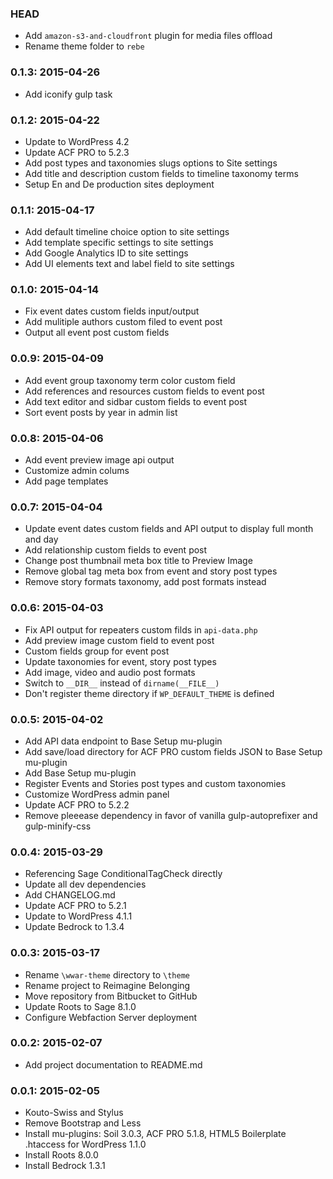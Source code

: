 ### HEAD

* Add `amazon-s3-and-cloudfront` plugin for media files offload
* Rename theme folder to `rebe`

### 0.1.3: 2015-04-26

* Add iconify gulp task

### 0.1.2: 2015-04-22

* Update to WordPress 4.2
* Update ACF PRO to 5.2.3
* Add post types and taxonomies slugs options to Site settings
* Add title and description custom fields to timeline taxonomy terms
* Setup En and De production sites deployment

### 0.1.1: 2015-04-17

* Add default timeline choice option to site settings
* Add template specific settings to site settings
* Add Google Analytics ID to site settings
* Add UI elements text and label field to site settings

### 0.1.0: 2015-04-14

* Fix event dates custom fields input/output
* Add mulitiple authors custom filed to event post
* Output all event post custom fields

### 0.0.9: 2015-04-09

* Add event group taxonomy term color custom field
* Add references and resources custom fields to event post
* Add text editor and sidbar custom fields to event post
* Sort event posts by year in admin list

### 0.0.8: 2015-04-06

* Add event preview image api output
* Customize admin colums
* Add page templates

### 0.0.7: 2015-04-04

* Update event dates custom fields and API output to display full month and day
* Add relationship custom fields to event post
* Change post thumbnail meta box title to Preview Image
* Remove global tag meta box from event and story post types
* Remove story formats taxonomy, add post formats instead

### 0.0.6: 2015-04-03

* Fix API output for repeaters custom filds in `api-data.php`
* Add preview image custom field to event post
* Custom fields group for event post
* Update taxonomies for event, story post types
* Add image, video and audio post formats
* Switch to `__DIR__` instead of `dirname(__FILE__)`
* Don't register theme directory if `WP_DEFAULT_THEME` is defined

### 0.0.5: 2015-04-02

* Add API data endpoint to Base Setup mu-plugin
* Add save/load directory for ACF PRO custom fields JSON to Base Setup mu-plugin
* Add Base Setup mu-plugin
* Register Events and Stories post types and custom taxonomies
* Customize WordPress admin panel
* Update ACF PRO to 5.2.2
* Remove pleeease dependency in favor of vanilla gulp-autoprefixer and gulp-minify-css

### 0.0.4: 2015-03-29

* Referencing Sage ConditionalTagCheck directly
* Update all dev dependencies
* Add CHANGELOG.md
* Update ACF PRO to 5.2.1
* Update to WordPress 4.1.1
* Update Bedrock to 1.3.4

### 0.0.3: 2015-03-17

* Rename `\wwar-theme` directory to `\theme`
* Rename project to Reimagine Belonging
* Move repository from Bitbucket to GitHub
* Update Roots to Sage 8.1.0
* Configure Webfaction Server deployment

### 0.0.2: 2015-02-07

* Add project documentation to README.md

### 0.0.1: 2015-02-05

* Kouto-Swiss and Stylus
* Remove Bootstrap and Less
* Install mu-plugins: Soil 3.0.3, ACF PRO 5.1.8, HTML5 Boilerplate .htaccess for WordPress 1.1.0
* Install Roots 8.0.0
* Install Bedrock 1.3.1
